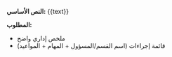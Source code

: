 **النص الأساسي:**
{{text}}

**المطلوب:**
- ملخص إداري واضح
- قائمة إجراءات (اسم القسم/المسؤول + المهام + المواعيد)

